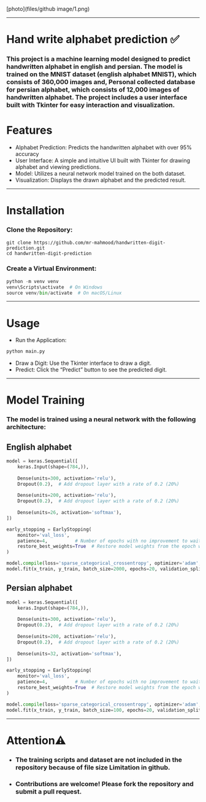 
[photo](files/github image/1.png)


***
# Hand write alphabet prediction ✅
### This project is a machine learning model designed to predict handwritten alphabet in english and persian. The model is trained on the MNIST dataset (english alphabet MNIST), which consists of 360,000 images and, Personal collected database for persian alphabet, which consists of 12,000 images of handwritten alphabet. The project includes a user interface built with Tkinter for easy interaction and visualization.

# Features
* Alphabet Prediction: Predicts the handwritten alphabet with over 95% accuracy
* User Interface: A simple and intuitive UI built with Tkinter for drawing alphabet and viewing predictions.
* Model: Utilizes a neural network model trained on the both dataset.
* Visualization: Displays the drawn alphabet and the predicted result.
  
***
# Installation
### Clone the Repository:
```git
git clone https://github.com/mr-mahmood/handwritten-digit-prediction.git
cd handwritten-digit-prediction
```

### Create a Virtual Environment:
```python
python -m venv venv
venv\Scripts\activate  # On Windows
source venv/bin/activate  # On macOS/Linux
```

***
# Usage
* Run the Application:
```python
python main.py
```

* Draw a Digit: Use the Tkinter interface to draw a digit.
* Predict: Click the “Predict” button to see the predicted digit.

***

# Model Training
### The model is trained using a neural network with the following architecture:

## English alphabet
```python
model = keras.Sequential([
    keras.Input(shape=(784,)),
    
    Dense(units=300, activation='relu'),
    Dropout(0.2),  # Add dropout layer with a rate of 0.2 (20%)
    
    Dense(units=200, activation='relu'),
    Dropout(0.2),  # Add dropout layer with a rate of 0.2 (20%)
    
    Dense(units=26, activation='softmax'),
])

early_stopping = EarlyStopping(
    monitor='val_loss',
    patience=4,          # Number of epochs with no improvement to wait before stopping
    restore_best_weights=True  # Restore model weights from the epoch with the best validation loss
)

model.compile(loss='sparse_categorical_crossentropy', optimizer='adam', metrics=['accuracy'])
model.fit(x_train, y_train, batch_size=2000, epochs=20, validation_split=0.1, callbacks=[early_stopping], shuffle=True)
```

## Persian alphabet
```python
model = keras.Sequential([
    keras.Input(shape=(784,)),
    
    Dense(units=300, activation='relu'),
    Dropout(0.2),  # Add dropout layer with a rate of 0.2 (20%)
    
    Dense(units=200, activation='relu'),
    Dropout(0.2),  # Add dropout layer with a rate of 0.2 (20%)
    
    Dense(units=32, activation='softmax'),
])

early_stopping = EarlyStopping(
    monitor='val_loss',
    patience=4,          # Number of epochs with no improvement to wait before stopping
    restore_best_weights=True  # Restore model weights from the epoch with the best validation loss
)

model.compile(loss='sparse_categorical_crossentropy', optimizer='adam', metrics=['accuracy'])
model.fit(x_train, y_train, batch_size=100, epochs=20, validation_split=0.1, callbacks=[early_stopping], shuffle=True)
```
***
# Attention⚠️
* ### The training scripts and dataset are not included in the repository because of file size Limitation in github.
* ### Contributions are welcome! Please fork the repository and submit a pull request.
